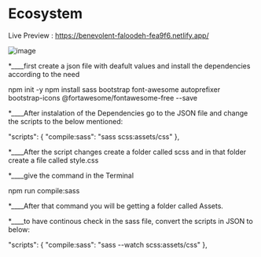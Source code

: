 # Ecosystem

Live Preview : https://benevolent-faloodeh-fea9f6.netlify.app/

![image](https://github.com/Arafath-21/Ecosystem/assets/111886507/eb4759e2-9d6e-425a-807e-1c0280123a7f)

*____first create a json file with deafult values and install the dependencies according to the need

npm init -y
npm install sass bootstrap font-awesome autoprefixer bootstrap-icons @fortawesome/fontawesome-free --save

*____After instalation of the Dependencies go to the JSON file and change the scripts to the below mentioned:

"scripts": {
    "compile:sass": "sass scss:assets/css"
  },

*____After the script changes create a folder called scss and in that folder create a file called style.css

*____give the command in the Terminal

npm run compile:sass

*____After that command you will be getting a folder called Assets.

*____to have continous check in the sass file, convert the scripts in JSON to below:

"scripts": {
    "compile:sass": "sass --watch scss:assets/css"
  },


